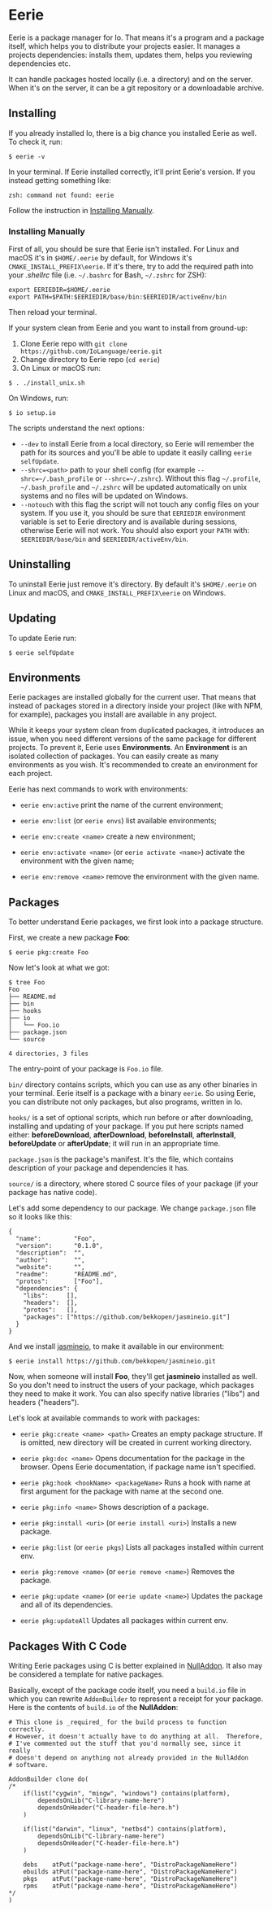 # Eerie

Eerie is a package manager for Io. That means it's a program and a package
itself, which helps you to distribute your projects easier. It manages a
projects dependencies: installs them, updates them, helps you reviewing
dependencies etc.

It can handle packages hosted locally (i.e. a directory) and on the server. When
it's on the server, it can be a git repository or a downloadable archive.




## Installing

If you already installed Io, there is a big chance you installed Eerie as well.
To check it, run:

```
$ eerie -v
```

In your terminal. If Eerie installed correctly, it'll print Eerie's version. If
you instead getting something like:

```
zsh: command not found: eerie
```

Follow the instruction in [Installing Manually](#installing-manually).


### Installing Manually

First of all, you should be sure that Eerie isn't installed. For Linux and macOS
it's in `$HOME/.eerie` by default, for Windows it's
`CMAKE_INSTALL_PREFIX\eerie`. If it's there, try to add the required path into
your *.shellrc* file (i.e. `~/.bashrc` for Bash, `~/.zshrc` for ZSH):

```
export EERIEDIR=$HOME/.eerie
export PATH=$PATH:$EERIEDIR/base/bin:$EERIEDIR/activeEnv/bin
```
    
Then reload your terminal.

If your system clean from Eerie and you want to install from ground-up:

1. Clone Eerie repo with `git clone https://github.com/IoLanguage/eerie.git`
2. Change directory to Eerie repo (`cd eerie`)
3. On Linux or macOS run:
```
$ . ./install_unix.sh
```

On Windows, run:

```
$ io setup.io
```

The scripts understand the next options:

- `--dev` to install Eerie from a local directory, so Eerie will remember the
  path for its sources and you'll be able to update it easily calling `eerie
  selfUpdate`.
- `--shrc=<path>` path to your shell config (for example
  `--shrc=~/.bash_profile` or `--shrc=~/.zshrc`). Without this flag
  `~/.profile`, `~/.bash_profile` and `~/.zshrc` will be updated automatically
  on unix systems and no files will be updated on Windows.
- `--notouch` with this flag the script will not touch any config files on your
  system. If you use it, you should be sure that `EERIEDIR` environment variable
  is set to Eerie directory and is available during sessions, otherwise Eerie
  will not work. You should also export your `PATH` with: `$EERIEDIR/base/bin`
  and `$EERIEDIR/activeEnv/bin`.




## Uninstalling

To uninstall Eerie just remove it's directory. By default it's `$HOME/.eerie` on
Linux and macOS, and `CMAKE_INSTALL_PREFIX\eerie` on Windows.




## Updating

To update Eerie run:

```
$ eerie selfUpdate
```




## Environments

Eerie packages are installed globally for the current user. That means that
instead of packages stored in a directory inside your project (like with NPM,
for example), packages you install are available in any project.

While it keeps your system clean from duplicated packages, it introduces an
issue, when you need different versions of the same package for different
projects. To prevent it, Eerie uses **Environments**. An **Environment** is an
isolated collection of packages. You can easily create as many environments as
you wish. It's recommended to create an environment for each project.

Eerie has next commands to work with environments:

- `eerie env:active`
  print the name of the current environment;
  
- `eerie env:list` (or `eerie envs`) 
  list available environments;

- `eerie env:create <name>` 
  create a new environment;

- `eerie env:activate <name>` (or `eerie activate <name>`)
  activate the environment with the given name;

- `eerie env:remove <name>`
  remove the environment with the given name.




## Packages

To better understand Eerie packages, we first look into a package structure.

First, we create a new package **Foo**:

```
$ eerie pkg:create Foo
```

Now let's look at what we got:
```
$ tree Foo
Foo
├── README.md
├── bin
├── hooks
├── io
│   └── Foo.io
├── package.json
└── source

4 directories, 3 files
```

The entry-point of your package is `Foo.io` file.

`bin/` directory contains scripts, which you can use as any other binaries in
your terminal. Eerie itself is a package with a binary `eerie`. So using Eerie,
you can distribute not only packages, but also programs, written in Io.

`hooks/` is a set of optional scripts, which run before or after downloading,
installing and updating of your package. If you put here scripts named either:
**beforeDownload**, **afterDownload**, **beforeInstall**, **afterInstall**,
**beforeUpdate** or **afterUpdate**; it will run in an appropriate time.

`package.json` is the package's manifest. It's the file, which contains
description of your package and dependencies it has.

`source/` is a directory, where stored C source files of your package (if your
package has native code).

Let's add some dependency to our package. We change `package.json` file so it
looks like this:

```
{
  "name":         "Foo",
  "version":      "0.1.0",
  "description":  "",
  "author":       "",
  "website":      "",
  "readme":       "README.md",
  "protos":       ["Foo"],
  "dependencies": {
    "libs":     [],
    "headers":  [],
    "protos":   [],
    "packages": ["https://github.com/bekkopen/jasmineio.git"]
  }
}
```

And we install [jasmineio](https://github.com/bekkopen/jasmineio), to make it
available in our environment:

```
$ eerie install https://github.com/bekkopen/jasmineio.git
```

Now, when someone will install **Foo**, they'll get **jasmineio** installed as
well. So you don't need to instruct the users of your package, which packages
they need to make it work. You can also specify native libraries ("libs") and
headers ("headers").

Let's look at available commands to work with packages:

- `eerie pkg:create <name> <path>`
  Creates an empty package structure. If <path> is omitted, new directory will
  be created in current working directory.

- `eerie pkg:doc <name>`
  Opens documentation for the package in the browser.
  Opens Eerie documentation, if package name isn't specified.

- `eerie pkg:hook <hookName> <packageName>`
  Runs a hook with name at first argument for the package with name at the
  second one.

- `eerie pkg:info <name>`
  Shows description of a package.

- `eerie pkg:install <uri>` (or `eerie install <uri>`)
  Installs a new package.

- `eerie pkg:list` (or `eerie pkgs`)
  Lists all packages installed within current env.

- `eerie pkg:remove <name>` (or `eerie remove <name>`)
  Removes the package.

- `eerie pkg:update <name>` (or `eerie update <name>`)
  Updates the package and all of its dependencies.

- `eerie pkg:updateAll`
  Updates all packages within current env.




## Packages With C Code

Writing Eerie packages using C is better explained in
[NullAddon](https://github.com/IoLanguage/NullAddon). It also may be considered
a template for native packages.

Basically, except of the package code itself, you need a `build.io` file in
which you can rewrite `AddonBuilder` to represent a receipt for your package.
Here is the contents of `build.io` of the **NullAddon**:

```Io
# This clone is _required_ for the build process to function correctly.
# However, it doesn't actually have to do anything at all.  Therefore,
# I've commented out the stuff that you'd normally see, since it really
# doesn't depend on anything not already provided in the NullAddon
# software.

AddonBuilder clone do(
/*
 	if(list("cygwin", "mingw", "windows") contains(platform),
 		dependsOnLib("C-library-name-here")
 		dependsOnHeader("C-header-file-here.h")
 	)
 
 	if(list("darwin", "linux", "netbsd") contains(platform),
 		dependsOnLib("C-library-name-here")
 		dependsOnHeader("C-header-file-here.h")
 	)
 
 	debs    atPut("package-name-here", "DistroPackageNameHere")
 	ebuilds atPut("package-name-here", "DistroPackageNameHere")
 	pkgs    atPut("package-name-here", "DistroPackageNameHere")
 	rpms    atPut("package-name-here", "DistroPackageNameHere")
*/
)
```

